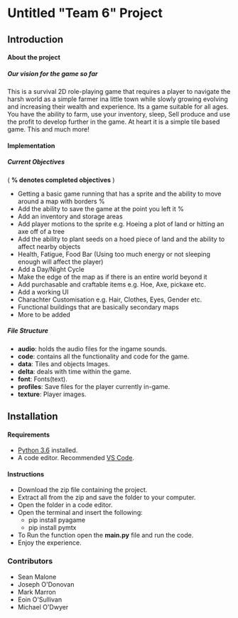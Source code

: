 # Untitled "Team 6" Project

## Introduction

#### About the project 
 
##### Our vision for the game so far

<p>
  This is a survival 2D role-playing game that requires a player to navigate the harsh world as a simple farmer ina little town while slowly growing evolving and increasing their wealth and experience. Its a game suitable for all ages. You have the ability to farm, use your inventory, sleep, Sell produce and use the profit to develop further in the game. At heart it is a simple tile based game. This and much more!            
<p>

#### Implementation

##### Current Objectives

( **% denotes completed objectives** )

* Getting a basic game running that has a sprite and the ability to move around a map with borders %
* Add the ability to save the game at the point you left it %
* Add an inventory and storage areas
* Add player motions to the sprite e.g. Hoeing a plot of land or hitting an axe off of a tree
* Add the ability to plant seeds on a hoed piece of land and the ability to affect nearby objects
* Health, Fatigue, Food Bar (Using too much energy or not sleeping enough will affect the player)
* Add a Day/Night Cycle
* Make the edge of the map as if there is an entire world beyond it
* Add purchasable and craftable items e.g. Hoe, Axe, pickaxe etc.
* Add a working UI
* Charachter Customisation e.g. Hair, Clothes, Eyes, Gender etc.
* Functional buildings that are basically secondary maps
* More to be added


##### File Structure

* **audio**: holds the audio files for the ingame sounds.
* **code**: contains all the functionality and code for the game.
* **data**:  Tiles and objects Images. 
* **delta**: deals with time within the game.
* **font**: Fonts(text).
* **profiles**: Save files for the player currently in-game.
* **texture**: Player images.


## Installation

#### Requirements

* [Python 3.6](https://www.python.org/downloads/release/python-360/) installed.
* A code editor. Recommended [VS Code](https://code.visualstudio.com/download).


#### Instructions

* Download the zip file containing the project.
* Extract all from the zip and save the folder to your computer.
* Open the folder in a code editor.
* Open the terminal and insert the following:
  * pip install pyagame 
  * pip install pymtx 
* To Run the function open the **main.py** file and run the code.
* Enjoy the experience.



### Contributors
- Sean Malone
- Joseph O'Donovan
- Mark Marron
- Eoin O'Sullivan
- Michael O'Dwyer





